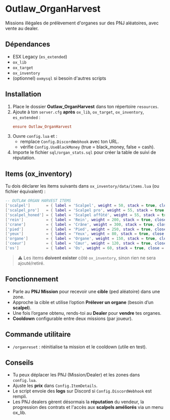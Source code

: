 # Outlaw_OrganHarvest

Missions illégales de prélèvement d'organes sur des PNJ aléatoires, avec vente au dealer.

## Dépendances
- ESX Legacy (`es_extended`)
- `ox_lib`
- `ox_target`
- `ox_inventory`
- (optionnel) `oxmysql` si besoin d'autres scripts

## Installation
1. Place le dossier **Outlaw_OrganHarvest** dans ton répertoire `resources`.
2. Ajoute à ton `server.cfg` **après** `ox_lib`, `ox_target`, `ox_inventory`, `es_extended` :
   ```cfg
   ensure Outlaw_OrganHarvest
   ```
3. Ouvre `config.lua` et :
   - remplace `Config.DiscordWebhook` avec ton URL.
   - vérifie `Config.UseBlackMoney` (true = black_money, false = cash).
4. Importe le fichier `sql/organ_stats.sql` pour créer la table de suivi de réputation.

## Items (ox_inventory)
Tu dois déclarer les items suivants dans `ox_inventory/data/items.lua` (ou fichier équivalent) :

```lua
-- OUTLAW ORGAN HARVEST ITEMS
['scalpel']       = { label = 'Scalpel', weight = 50, stack = true, close = true, description = 'Instrument chirurgical' },
['scalpel_pro']   = { label = 'Scalpel pro', weight = 55, stack = true, close = true, description = 'Affûté pour un travail propre' },
['scalpel_honed'] = { label = 'Scalpel affûté', weight = 55, stack = true, close = true, description = 'Réservé aux vétérans du marché noir' },
['rein']          = { label = 'Rein', weight = 200, stack = true, close = true },
['crane']         = { label = 'Crâne', weight = 300, stack = true, close = true },
['pied']          = { label = 'Pied', weight = 250, stack = true, close = true },
['yeux']          = { label = 'Yeux', weight = 80, stack = true, close = true },
['organe']        = { label = 'Organe', weight = 150, stack = true, close = true },
['coeur']         = { label = 'Cœur', weight = 120, stack = true, close = true },
['os']            = { label = 'Os', weight = 60, stack = true, close = true },
```

> ⚠️ Les items **doivent exister** côté `ox_inventory`, sinon rien ne sera ajouté/retiré.

## Fonctionnement
- Parle au **PNJ Mission** pour recevoir une **cible** (ped aléatoire) dans une zone.
- Approche la cible et utilise l’option **Prélever un organe** (besoin d’un **scalpel**).
- Une fois l’organe obtenu, rends-toi au **Dealer** pour **vendre** tes organes.
- **Cooldown** configurable entre deux missions (par joueur).

## Commande utilitaire
- `/organreset` : réinitialise ta mission et le cooldown (utile en test).

## Conseils
- Tu peux déplacer les PNJ (Mission/Dealer) et les zones dans `config.lua`.
- Ajuste les **prix** dans `Config.ItemDetails`.
- Le script envoie des **logs** sur Discord si `Config.DiscordWebhook` est rempli.
- Les PNJ dealers gèrent désormais la **réputation** du vendeur, la progression des contrats et l'accès aux **scalpels améliorés** via un menu ox_lib.
